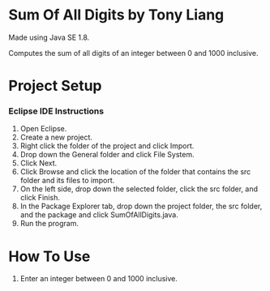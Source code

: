 # Sum Of All Digits by Tony Liang

Made using Java SE 1.8.

Computes the sum of all digits of an integer between 0 and 1000 inclusive.

# Project Setup

### Eclipse IDE Instructions
1. Open Eclipse.
2. Create a new project.
3. Right click the folder of the project and click Import.
4. Drop down the General folder and click File System.
5. Click Next.
6. Click Browse and click the location of the folder that contains the src folder and its files to import.
7. On the left side, drop down the selected folder, click the src folder, and click Finish.
8. In the Package Explorer tab, drop down the project folder, the src folder, and the package and click SumOfAllDigits.java.
9. Run the program.

# How To Use
1. Enter an integer between 0 and 1000 inclusive.